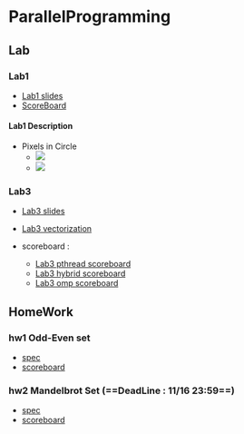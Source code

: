 # ParallelProgramming
## Lab
### Lab1
- [Lab1 slides](https://docs.google.com/presentation/d/18LSEGQCZBRc45s2j3EAmdmY2c6Q5g66SqJKu7Ng_DGo/edit#slide=id.g94f1b9ac30_0_11)
- [ScoreBoard](https://apollo.cs.nthu.edu.tw/pp20/scoreboard/lab1/)
#### Lab1 Description
- Pixels in Circle
  - ![](https://i.imgur.com/iof9TUb.png)
  - ![](https://i.imgur.com/S7YFQOb.png)
### Lab3
- [Lab3 slides](https://docs.google.com/presentation/d/1k348TeCpvJP8LL4SPsYDVpaCHRcJ-X8A/edit#slide=id.p1)
- [Lab3 vectorization](https://docs.google.com/presentation/d/14KfbosylToRh4TWGTjxjdJJdxYGeuOhB/edit#slide=id.p14)
- scoreboard :

  - [Lab3 pthread scoreboard](https://apollo.cs.nthu.edu.tw/pp20/scoreboard/lab3_pthread/)
  - [Lab3 hybrid scoreboard](https://apollo.cs.nthu.edu.tw/pp20/scoreboard/lab3_hybrid/)
  - [Lab3 omp scoreboard](https://apollo.cs.nthu.edu.tw/pp20/scoreboard/lab3_omp/)

## HomeWork
### hw1 Odd-Even set
- [spec](https://docs.google.com/document/d/1DwfAI_8m9obhJLDkiBwKLvBE7xIDX98bppFFWsFzo38/edit?usp=sharing)
- [scoreboard](https://apollo.cs.nthu.edu.tw/pp20/scoreboard/hw1/)

### hw2 Mandelbrot Set (==DeadLine : 11/16 23:59==)
- [spec]( https://drive.google.com/file/d/1JKrz0BzqKlvLGJ0J-dNEOISAZA7jRhgO/view?usp=sharing)
- [scoreboard]()